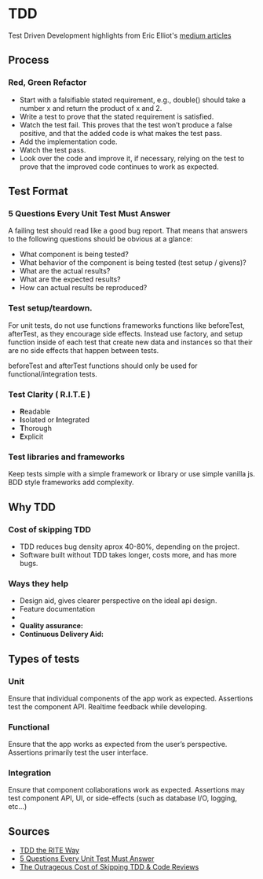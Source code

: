 # TDD
Test Driven Development highlights from Eric Elliot's [medium articles](#sources)

## Process

### Red, Green Refactor
- Start with a falsifiable stated requirement, e.g., double() should take a number x and return the product of x and 2.
- Write a test to prove that the stated requirement is satisfied.
- Watch the test fail. This proves that the test won’t produce a false positive, and that the added code is what makes the test pass.
- Add the implementation code.
- Watch the test pass.
- Look over the code and improve it, if necessary, relying on the test to prove that the improved code continues to work as expected.

## Test Format
### 5 Questions Every Unit Test Must Answer
A failing test should read like a good bug report. That means that answers to the following questions should be obvious at a glance:

- What component is being tested?
- What behavior of the component is being tested (test setup / givens)?
- What are the actual results?
- What are the expected results?
- How can actual results be reproduced?

### Test setup/teardown.
For unit tests, do not use functions frameworks functions like beforeTest, afterTest, as they encourage side effects. Instead use factory, and setup function inside of each test that create new data and instances so that their are no side effects that happen between tests.

beforeTest and afterTest functions should only be used for functional/integration tests.

### Test Clarity ( R.I.T.E )
- **R**eadable
- **I**solated or **I**ntegrated
- **T**horough
- **E**xplicit
 
### Test libraries and frameworks
Keep tests simple with a simple framework or library or use simple vanilla js. BDD style frameworks add complexity.

## Why TDD

### Cost of skipping TDD
- TDD reduces bug density aprox 40-80%, depending on the project.
- Software built without TDD takes longer, costs more, and has more bugs.

### Ways they help
- Design aid, gives clearer perspective on the ideal api design.
- Feature documentation
- 
- **Quality assurance:** 
- **Continuous Delivery Aid:**

## Types of tests

### Unit
Ensure that individual components of the app work as expected. Assertions test the component API. Realtime feedback while developing.

### Functional
Ensure that the app works as expected from the user’s perspective. Assertions primarily test the user interface.

### Integration
Ensure that component collaborations work as expected. Assertions may test component API, UI, or side-effects (such as database I/O, logging, etc…)


## Sources
- [TDD the RITE Way](https://medium.com/javascript-scene/tdd-the-rite-way-53c9b46f45e3)
- [5 Questions Every Unit Test Must Answer](https://medium.com/javascript-scene/what-every-unit-test-needs-f6cd34d9836d)
- [The Outrageous Cost of Skipping TDD & Code Reviews](https://medium.com/javascript-scene/the-outrageous-cost-of-skipping-tdd-code-reviews-57887064c412)
